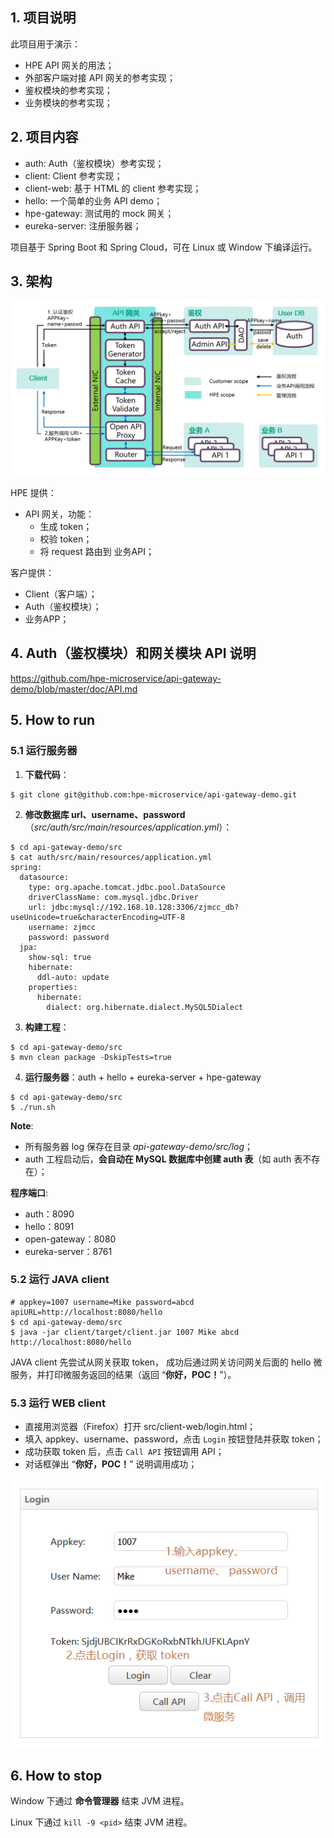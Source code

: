 ## 1. 项目说明
此项目用于演示：

- HPE API 网关的用法；
- 外部客户端对接 API 网关的参考实现；
- 鉴权模块的参考实现；
- 业务模块的参考实现；

## 2. 项目内容
- auth: Auth（鉴权模块）参考实现；
- client: Client 参考实现；
- client-web: 基于 HTML 的 client 参考实现；
- hello: 一个简单的业务 API demo；
- hpe-gateway: 测试用的 mock 网关；
- eureka-server: 注册服务器；

项目基于 Spring Boot 和 Spring Cloud，可在 Linux 或 Window 下编译运行。

## 3. 架构
![架构图](./doc/arch.png)

HPE 提供：

- API 网关，功能：
    + 生成 token；
    + 校验 token；
    + 将 request 路由到 业务API；

客户提供：

- Client（客户端）；
- Auth（鉴权模块）；
- 业务APP；

## 4. Auth（鉴权模块）和网关模块 API 说明
https://github.com/hpe-microservice/api-gateway-demo/blob/master/doc/API.md

## 5. How to run

### 5.1 运行服务器
1. **下载代码**：
``` shell
$ git clone git@github.com:hpe-microservice/api-gateway-demo.git
```
2. **修改数据库 url、username、password**（*src/auth/src/main/resources/application.yml*）：
``` shell
$ cd api-gateway-demo/src
$ cat auth/src/main/resources/application.yml
spring:
  datasource:
    type: org.apache.tomcat.jdbc.pool.DataSource
    driverClassName: com.mysql.jdbc.Driver
    url: jdbc:mysql://192.168.10.128:3306/zjmcc_db?useUnicode=true&characterEncoding=UTF-8
    username: zjmcc
    password: password
  jpa:
    show-sql: true
    hibernate:
      ddl-auto: update
    properties:
      hibernate:
        dialect: org.hibernate.dialect.MySQL5Dialect
```
3. **构建工程**：
``` shell
$ cd api-gateway-demo/src
$ mvn clean package -DskipTests=true
```
4. **运行服务器**：auth + hello + eureka-server + hpe-gateway
``` shell
$ cd api-gateway-demo/src
$ ./run.sh
```

**Note**:

- 所有服务器 log 保存在目录 *api-gateway-demo/src/log*；
- auth 工程启动后，**会自动在 MySQL 数据库中创建 auth 表**（如 auth 表不存在）；

**程序端口**:

- auth：8090
- hello：8091
- open-gateway：8080
- eureka-server：8761

### 5.2 运行 JAVA client
``` shell
# appkey=1007 username=Mike password=abcd apiURL=http://localhost:8080/hello
$ cd api-gateway-demo/src
$ java -jar client/target/client.jar 1007 Mike abcd http://localhost:8080/hello
```

JAVA client 先尝试从网关获取 token， 成功后通过网关访问网关后面的 hello 微服务，并打印微服务返回的结果（返回 “**你好，POC！**”）。

### 5.3 运行 WEB client
- 直接用浏览器（Firefox）打开 src/client-web/login.html；
- 填入 appkey、username、password，点击 `Login` 按钮登陆并获取 token；
- 成功获取 token 后，点击 `Call API` 按钮调用 API；
- 对话框弹出 “**你好，POC！**” 说明调用成功；

![Web Client](./doc/client-web.png)

## 6. How to stop
Window 下通过 **命令管理器** 结束 JVM 进程。

Linux 下通过 `kill -9 <pid>` 结束 JVM 进程。
